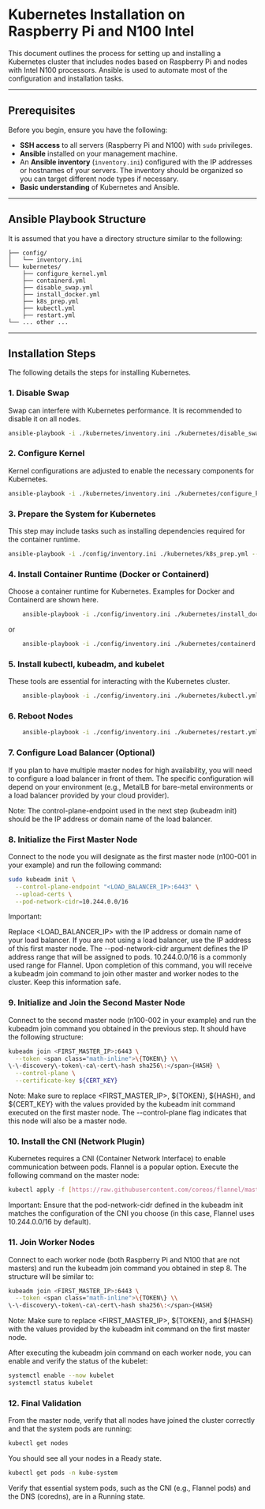 # Kubernetes Installation on Raspberry Pi and N100 Intel

This document outlines the process for setting up and installing a Kubernetes cluster that includes nodes based on Raspberry Pi and nodes with Intel N100 processors. Ansible is used to automate most of the configuration and installation tasks.

---
## Prerequisites

Before you begin, ensure you have the following:

* **SSH access** to all servers (Raspberry Pi and N100) with `sudo` privileges.
* **Ansible** installed on your management machine.
* An **Ansible inventory** (`inventory.ini`) configured with the IP addresses or hostnames of your servers. The inventory should be organized so you can target different node types if necessary.
* **Basic understanding** of Kubernetes and Ansible.

---
## Ansible Playbook Structure

It is assumed that you have a directory structure similar to the following:

    ├── config/
    │   └── inventory.ini
    └── kubernetes/
        ├── configure_kernel.yml
        ├── containerd.yml
        ├── disable_swap.yml
        ├── install_docker.yml
        ├── k8s_prep.yml
        ├── kubectl.yml
        ├── restart.yml
    └── ... other ...

----
## Installation Steps

The following details the steps for installing Kubernetes.

### 1. Disable Swap

Swap can interfere with Kubernetes performance. It is recommended to disable it on all nodes.

```bash
ansible-playbook -i ./kubernetes/inventory.ini ./kubernetes/disable_swap.yml --ask-become-pass
```

### 2. Configure Kernel

Kernel configurations are adjusted to enable the necessary components for Kubernetes.

```bash
ansible-playbook -i ./kubernetes/inventory.ini ./kubernetes/configure_kernel.yml --ask-become-pass
```
### 3. Prepare the System for Kubernetes

This step may include tasks such as installing dependencies required for the container runtime.

```bash
ansible-playbook -i ./config/inventory.ini ./kubernetes/k8s_prep.yml --ask-become-pass
```

### 4. Install Container Runtime (Docker or Containerd)

Choose a container runtime for Kubernetes. Examples for Docker and Containerd are shown here.

```bash
    ansible-playbook -i ./config/inventory.ini ./kubernetes/install_docker.yml --ask-become-pass
```

or 

```bash
    ansible-playbook -i ./config/inventory.ini ./kubernetes/containerd.yml --ask-become-pass
```

### 5. Install kubectl, kubeadm, and kubelet

These tools are essential for interacting with the Kubernetes cluster.

```bash
    ansible-playbook -i ./config/inventory.ini ./kubernetes/kubectl.yml --ask-become-pass
```

### 6. Reboot Nodes

```bash
    ansible-playbook -i ./config/inventory.ini ./kubernetes/restart.yml --ask-become-pass
```

### 7. Configure Load Balancer (Optional)

If you plan to have multiple master nodes for high availability, you will need to configure a load balancer in front of them. The specific configuration will depend on your environment (e.g., MetalLB for bare-metal environments or a load balancer provided by your cloud provider).

Note: The control-plane-endpoint used in the next step (kubeadm init) should be the IP address or domain name of the load balancer.

### 8. Initialize the First Master Node

Connect to the node you will designate as the first master node (n100-001 in your example) and run the following command:

```bash
sudo kubeadm init \
  --control-plane-endpoint "<LOAD_BALANCER_IP>:6443" \
  --upload-certs \
  --pod-network-cidr=10.244.0.0/16
```

Important:

Replace <LOAD_BALANCER_IP> with the IP address or domain name of your load balancer. If you are not using a load balancer, use the IP address of this first master node.
The --pod-network-cidr argument defines the IP address range that will be assigned to pods. 10.244.0.0/16 is a commonly used range for Flannel.
Upon completion of this command, you will receive a kubeadm join command to join other master and worker nodes to the cluster. Keep this information safe.

### 9. Initialize and Join the Second Master Node

Connect to the second master node (n100-002 in your example) and run the kubeadm join command you obtained in the previous step. It should have the following structure:

```bash
kubeadm join <FIRST_MASTER_IP>:6443 \
  --token <span class="math-inline">\{TOKEN\} \\
\-\-discovery\-token\-ca\-cert\-hash sha256\:</span>{HASH} \
  --control-plane \
  --certificate-key ${CERT_KEY}
```

Note: Make sure to replace <FIRST_MASTER_IP>, ${TOKEN}, ${HASH}, and ${CERT_KEY} with the values provided by the kubeadm init command executed on the first master node. The --control-plane flag indicates that this node will also be a master node.

### 10. Install the CNI (Network Plugin)

Kubernetes requires a CNI (Container Network Interface) to enable communication between pods. Flannel is a popular option. Execute the following command on the master node:

```bash
kubectl apply -f [https://raw.githubusercontent.com/coreos/flannel/master/Documentation/kube-flannel.yml](https://raw.githubusercontent.com/coreos/flannel/master/Documentation/kube-flannel.yml)
```

Important: Ensure that the pod-network-cidr defined in the kubeadm init matches the configuration of the CNI you choose (in this case, Flannel uses 10.244.0.0/16 by default).

### 11. Join Worker Nodes

Connect to each worker node (both Raspberry Pi and N100 that are not masters) and run the kubeadm join command you obtained in step 8. The structure will be similar to:

```bash
kubeadm join <FIRST_MASTER_IP>:6443 \
  --token <span class="math-inline">\{TOKEN\} \\
\-\-discovery\-token\-ca\-cert\-hash sha256\:</span>{HASH}
```

Note: Make sure to replace <FIRST_MASTER_IP>, ${TOKEN}, and ${HASH} with the values provided by the kubeadm init command on the first master node.

After executing the kubeadm join command on each worker node, you can enable and verify the status of the kubelet:

```bash
systemctl enable --now kubelet
systemctl status kubelet
```

### 12. Final Validation

From the master node, verify that all nodes have joined the cluster correctly and that the system pods are running:

```bash
kubectl get nodes
```

You should see all your nodes in a Ready state.

```bash
kubectl get pods -n kube-system
```

Verify that essential system pods, such as the CNI (e.g., Flannel pods) and the DNS (coredns), are in a Running state.
